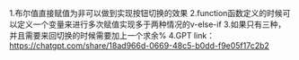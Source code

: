 1.布尔值直接赋值为非可以做到实现按钮切换的效果
2.function函数定义的时候可以定义一个变量来进行多次赋值实现多于两种情况的v-else-if
3.如果只有三种，并且需要来回切换的时候需要加上一个求余%
4.GPT link：https://chatgpt.com/share/18ad966d-0669-48c5-b0dd-f9e05f17c2b2